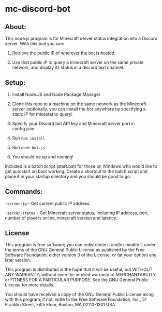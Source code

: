 # mc-discord-bot

## About:

This node.js program is for Minecraft server status integration into a Discord server. With this tool you can:

1. Retrieve the public IP of wherever the bot is hosted.

2. Use that public IP to query a minecraft server on the same private network, and display its status in a discord text channel.

## Setup:

1. Install Node.JS and Node Package Manager

2. Clone this repo to a machine on the same network as the Minecraft server
(optionally, you can install the bot anywhere by specifying a static IP for minestat to query)

3. Specify your Discord bot API key and Minecraft server port in config.json

3. Run `npm install`

4. Run `node bot.js`

5. You should be up and running!

Included is a batch script (start.bat) for those on Windows who would like to get autostart on boot working. Create a shortcut to the batch script and place it in your startup directory and you should be good to go.

## Commands:

`!server-ip` - Get current public IP address.

`!server-status` - Get Minecraft server status, including IP address, port, number of players online, minecraft version and latency.

## License

This program is free software; you can redistribute it and/or modify
it under the terms of the GNU General Public License as published by
the Free Software Foundation; either version 3 of the License, or
(at your option) any later version.

This program is distributed in the hope that it will be useful,
but WITHOUT ANY WARRANTY; without even the implied warranty of
MERCHANTABILITY or FITNESS FOR A PARTICULAR PURPOSE. See the
GNU General Public License for more details.

You should have received a copy of the GNU General Public License along with this program; if not, write to the Free Software Foundation, Inc., 51 Franklin Street, Fifth Floor, Boston, MA 02110-1301 USA.